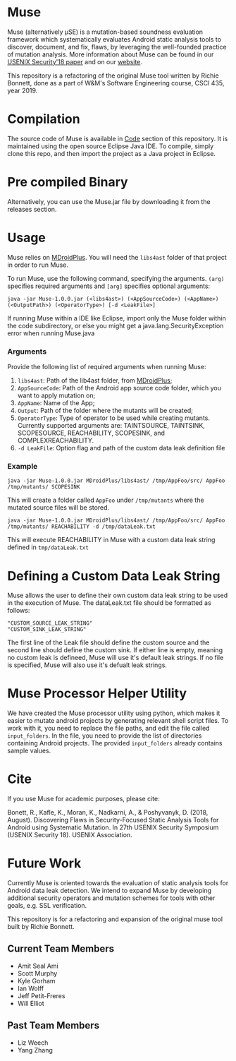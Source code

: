 # Muse
Muse (alternatively µSE) is a mutation-based soundness evaluation framework which systematically evaluates Android static analysis tools to discover, document, and fix, flaws, by leveraging the well-founded practice of mutation analysis. More information about Muse can be found in our [USENIX Security'18 paper](http://www.cs.wm.edu/~rfbonett/pubs/usenix18.pdf) and on our [website](https://muse-security-evaluation.github.io/#overview). 

This repository is a refactoring of the original Muse tool written by Richie Bonnett, done as a part of W&M's Software Engineering course, CSCI 435, year 2019.

# Compilation
The source code of Muse is available in [Code](https://gitlab.com/WM-CSCI435-F18/android-muse/tree/master/code) section of this repository. It is maintained using the open source Eclipse Java IDE. To compile, simply clone this repo, and then import the project as a Java project in Eclipse.

# Pre compiled Binary
Alternatively, you can use the Muse.jar file by downloading it from the releases section. 

# Usage
Muse relies on [MDroidPlus](https://gitlab.com/SEMERU-Code-Public/Android/Mutation/MDroidPlus). You will need the `libs4ast` folder of that project in order to run Muse. 

To run Muse, use the following command, specifying the arguments. `(arg)` specifies required arguments and `[arg]` specifies optional arguments:
```
java -jar Muse-1.0.0.jar (<libs4ast>) (<AppSourceCode>) (<AppName>) (<OutputPath>) (<OperatorType>) [-d <LeakFile>]
```

If running Muse within a IDE like Eclipse, import only the Muse folder within the code subdirectory, or else you might get a java.lang.SecurityException error when running Muse.java

### Arguments
Provide the following list of required arguments when running Muse: 
1. ``libs4ast``:  Path of the lib4ast folder, from [MDroidPlus](https://gitlab.com/SEMERU-Code-Public/Android/Mutation/MDroidPlus/tree/master/libs4ast);
2. ``AppSourceCode``: Path of the Android app source code folder, which you want to apply mutation on;
3. ``AppName``:  Name of the App;
4. ``Output``: Path of the folder where the mutants will be created;
5. `OperatorType`: Type of operator to be used while creating mutants. Currently supported arguments are: TAINTSOURCE, TAINTSINK, SCOPESOURCE, REACHABILITY, SCOPESINK, and COMPLEXREACHABILITY.
6. ``-d LeakFile``:  Option flag and path of the custom data leak definition file
 

### Example
```
java -jar Muse-1.0.0.jar MDroidPlus/libs4ast/ /tmp/AppFoo/src/ AppFoo /tmp/mutants/ SCOPESINK
```

This will create a folder called `AppFoo` under `/tmp/mutants` where the mutated source files will be stored. 

```
java -jar Muse-1.0.0.jar MDroidPlus/libs4ast/ /tmp/AppFoo/src/ AppFoo /tmp/mutants/ REACHABILITY -d /tmp/dataLeak.txt
```

This will execute REACHABILITY in Muse with a custom data leak string defined in `tmp/dataLeak.txt`

# Defining a Custom Data Leak String
Muse allows the user to define their own custom data leak string to be used in the execution of Muse. The dataLeak.txt file should be formatted as follows:

```
"CUSTOM_SOURCE_LEAK_STRING"
"CUSTOM_SINK_LEAK_STRING"
```

The first line of the Leak file should define the custom source and the second line should define the custom sink. If either line is empty, meaning no custom leak is defineed, Muse will use it's default leak strings. If no file is specified, Muse will also use it's defualt leak strings.


# Muse Processor Helper Utility
We have created the Muse processor utility using python, which makes it easier to mutate android projects by generating relevant shell script files. To work with it, you need to replace the file paths, and edit the file called `input_folders`. In the file, you need to provide the list of directories containing Android projects. The provided `input_folders` already contains sample values. 


# Cite
If you use Muse for academic purposes, please cite: 

Bonett, R., Kafle, K., Moran, K., Nadkarni, A., & Poshyvanyk, D. (2018, August). Discovering Flaws in Security-Focused Static Analysis Tools for Android using Systematic Mutation. In 27th USENIX Security Symposium (USENIX Security 18). USENIX Association.

# Future Work
Currently Muse is oriented towards the evaluation of static analysis tools for Android data leak detection. We intend to expand Muse by developing additional security operators and mutation schemes for tools with other goals, e.g. SSL verification. 

This repository is for a refactoring and expansion of the original muse tool built by Richie Bonnett.

## Current Team Members
- Amit Seal Ami
- Scott Murphy
- Kyle Gorham
- Ian Wolff
- Jeff Petit-Freres
- Will Elliot
  
## Past Team Members
- Liz Weech
- Yang Zhang

